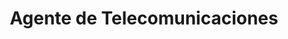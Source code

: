 ---
title: "Agente de Telecomunicaciones"
url: /la-habana/agente-de-telecomunicaciones/
shop: teléfono móvil
---